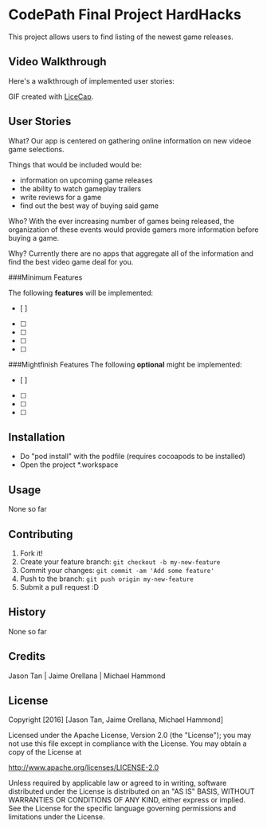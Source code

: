 # CodePath Final Project **HardHacks**

This project allows users to find listing of the newest game releases. 


## Video Walkthrough 
Here's a walkthrough of implemented user stories:

GIF created with [LiceCap](http://www.cockos.com/licecap/).


## User Stories

What?
Our app is centered on gathering online information on new videoe game selections.

Things that would be included would be: 
- information on upcoming game releases
- the ability to watch gameplay trailers
- write reviews for a game
- find out the best way of buying said game

Who?
With the ever increasing number of games being released, the organization of these events would provide gamers more information before buying a game.

Why?
Currently there are no apps that aggregate all of the information and find the best video game deal for you. 


###Minimum Features

The following **features** will be implemented:
- [ ]
- [ ]
- [ ] 
- [ ] 
- [ ] 


###Mightfinish Features
The following **optional** might be implemented:
- [ ] 
- [ ] 
- [ ] 
- [ ] 



## Installation

- Do "pod install" with the podfile (requires cocoapods to be installed)
- Open the project *.workspace

## Usage

None so far

## Contributing

1. Fork it!
2. Create your feature branch: `git checkout -b my-new-feature`
3. Commit your changes: `git commit -am 'Add some feature'`
4. Push to the branch: `git push origin my-new-feature`
5. Submit a pull request :D

## History
None so far

## Credits
Jason Tan | Jaime Orellana | Michael Hammond

## License

Copyright [2016] [Jason Tan, Jaime Orellana, Michael Hammond]

Licensed under the Apache License, Version 2.0 (the "License");
you may not use this file except in compliance with the License.
You may obtain a copy of the License at

http://www.apache.org/licenses/LICENSE-2.0

Unless required by applicable law or agreed to in writing, software
distributed under the License is distributed on an "AS IS" BASIS,
WITHOUT WARRANTIES OR CONDITIONS OF ANY KIND, either express or implied.
See the License for the specific language governing permissions and
limitations under the License.
